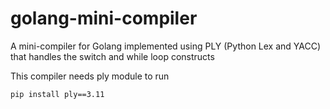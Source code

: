 # golang-mini-compiler
A mini-compiler for Golang implemented using PLY (Python Lex and YACC) that handles the switch and while loop constructs

This compiler needs ply module to run

 ```
 pip install ply==3.11
 ```
